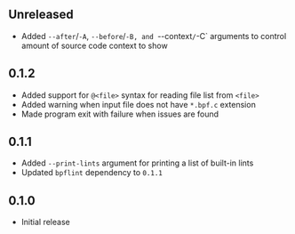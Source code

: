 Unreleased
----------
- Added `--after`/`-A`, `--before`/`-B, and `--context`/`-C` arguments
  to control amount of source code context to show


0.1.2
-----
- Added support for `@<file>` syntax for reading file list from `<file>`
- Added warning when input file does not have `*.bpf.c` extension
- Made program exit with failure when issues are found


0.1.1
-----
- Added `--print-lints` argument for printing a list of built-in lints
- Updated `bpflint` dependency to `0.1.1`


0.1.0
-----
- Initial release
